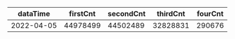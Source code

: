 |dataTime|firstCnt|secondCnt|thirdCnt|fourCnt|
|-|-|-|-|-|
|2022-04-05|44978499|44502489|32828831|290676|